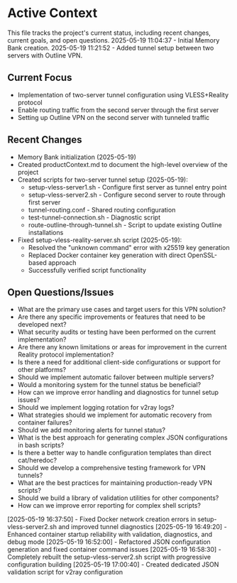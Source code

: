 # Active Context

This file tracks the project's current status, including recent changes, current goals, and open questions.
2025-05-19 11:04:37 - Initial Memory Bank creation.
2025-05-19 11:21:52 - Added tunnel setup between two servers with Outline VPN.

## Current Focus

* Implementation of two-server tunnel configuration using VLESS+Reality protocol
* Enable routing traffic from the second server through the first server
* Setting up Outline VPN on the second server with tunneled traffic

## Recent Changes

* Memory Bank initialization (2025-05-19)
* Created productContext.md to document the high-level overview of the project
* Created scripts for two-server tunnel setup (2025-05-19):
  * setup-vless-server1.sh - Configure first server as tunnel entry point
  * setup-vless-server2.sh - Configure second server to route through first server
  * tunnel-routing.conf - Shared routing configuration
  * test-tunnel-connection.sh - Diagnostic script
  * route-outline-through-tunnel.sh - Script to update existing Outline installations
* Fixed setup-vless-reality-server.sh script (2025-05-19):
  * Resolved the "unknown command" error with x25519 key generation
  * Replaced Docker container key generation with direct OpenSSL-based approach
  * Successfully verified script functionality

## Open Questions/Issues

* What are the primary use cases and target users for this VPN solution?
* Are there any specific improvements or features that need to be developed next?
* What security audits or testing have been performed on the current implementation?
* Are there any known limitations or areas for improvement in the current Reality protocol implementation?
* Is there a need for additional client-side configurations or support for other platforms?
* Should we implement automatic failover between multiple servers?
* Would a monitoring system for the tunnel status be beneficial?
* How can we improve error handling and diagnostics for tunnel setup issues?
* Should we implement logging rotation for v2ray logs?
* What strategies should we implement for automatic recovery from container failures?
* Should we add monitoring alerts for tunnel status?
* What is the best approach for generating complex JSON configurations in bash scripts?
* Is there a better way to handle configuration templates than direct cat/heredoc?
* Should we develop a comprehensive testing framework for VPN tunnels?
* What are the best practices for maintaining production-ready VPN scripts?
* Should we build a library of validation utilities for other components?
* How can we improve error reporting for complex shell scripts?

[2025-05-19 16:37:50] - Fixed Docker network creation errors in setup-vless-server2.sh and improved tunnel diagnostics
[2025-05-19 16:49:20] - Enhanced container startup reliability with validation, diagnostics, and debug mode
[2025-05-19 16:52:00] - Refactored JSON configuration generation and fixed container command issues
[2025-05-19 16:58:30] - Completely rebuilt the setup-vless-server2.sh script with progressive configuration building
[2025-05-19 17:00:40] - Created dedicated JSON validation script for v2ray configuration